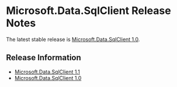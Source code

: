 # Microsoft.Data.SqlClient Release Notes

The latest stable release is [Microsoft.Data.SqlClient 1.0](1.0).

## Release Information

- [Microsoft.Data.SqlClient 1.1](1.1)
- [Microsoft.Data.SqlClient 1.0](1.0)
